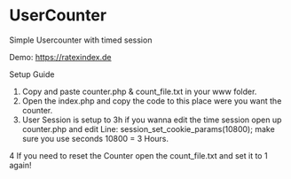 # UserCounter
Simple Usercounter with timed session

Demo: https://ratexindex.de

Setup Guide

1. Copy and paste counter.php & count_file.txt in your www folder.
2. Open the index.php and copy the code to this place were you want the counter.
3. User Session is setup to 3h if you wanna edit the time session open up counter.php
and edit Line: session_set_cookie_params(10800);  make sure you use seconds 10800 = 3 Hours.

4 If you need to reset the Counter open the count_file.txt and set it to 1 again!
